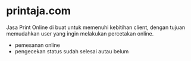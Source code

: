 # printaja.com
Jasa Print Online
di buat untuk memenuhi kebitihan client, dengan tujuan memudahkan user yang ingin melakukan percetakan online.
- pemesanan online
- pengecekan status sudah selesai autau belum
